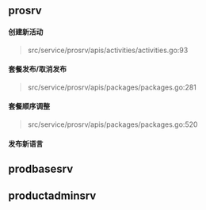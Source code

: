 ## prosrv

#### 创建新活动

> src/service/prosrv/apis/activities/activities.go:93

#### 套餐发布/取消发布

> src/service/prosrv/apis/packages/packages.go:281

#### 套餐顺序调整

> src/service/prosrv/apis/packages/packages.go:520

#### 发布新语言



## prodbasesrv





## productadminsrv



